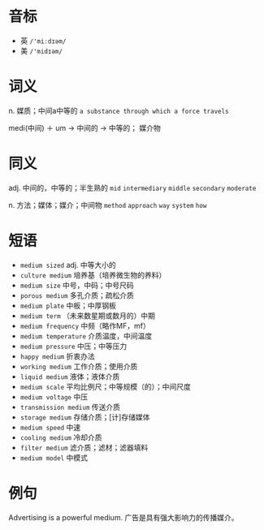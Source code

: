 # 音标

- 英 `/'miːdɪəm/`
- 美 `/'midɪəm/`

# 词义

n. 媒质；中间a中等的
`a substance through which a force travels`



medi(中间) ＋ um → 中间的 → 中等的； 媒介物

# 同义

adj. 中间的，中等的；半生熟的
`mid` `intermediary` `middle` `secondary` `moderate`

n. 方法；媒体；媒介；中间物
`method` `approach` `way` `system` `how`

# 短语

- `medium sized` adj. 中等大小的
- `culture medium` 培养基（培养微生物的养料）
- `medium size` 中号，中码；中号尺码
- `porous medium` 多孔介质；疏松介质
- `medium plate` 中板；中厚钢板
- `medium term` （未来数星期或数月的）中期
- `medium frequency` 中频（略作MF，mf）
- `medium temperature` 介质温度，中间温度
- `medium pressure` 中压；中等压力
- `happy medium` 折衷办法
- `working medium` 工作介质；使用介质
- `liquid medium` 液体；液体介质
- `medium scale` 平均比例尺；中等规模（的）；中间尺度
- `medium voltage` 中压
- `transmission medium` 传送介质
- `storage medium` 存储介质；[计]存储媒体
- `medium speed` 中速
- `cooling medium` 冷却介质
- `filter medium` 滤介质；滤材；滤器填料
- `medium model` 中模式

# 例句

Advertising is a powerful medium.
广告是具有强大影响力的传播媒介。


